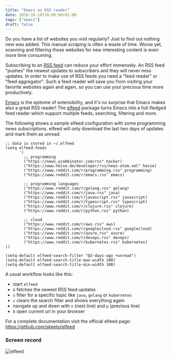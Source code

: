 ```yaml
---
title: "Emacs as RSS reader"
date: 2020-10-10T10:00:00+01:00
tags: ["emacs"]
draft: false
---
```


Do you have a list of websites you visit regularly? Just to find out
nothing new was added. This manual scraping is often a waste of
time. Worse yet, scanning and filtering these websites for new
interesting content is even more time consuming.

Subscribing to an [RSS feed](https://en.wikipedia.org/wiki/RSS) can
reduce your effort immensely. An RSS feed "pushes" the newest updates
to subscribers and they will never miss updates. In order to make use
of RSS feeds you need a "feed reader" or "feed aggregator". Such a
feed reader will save you from visiting your favorite websites again
and again, so you can use your precious time more productively.

[Emacs](https://www.gnu.org/software/emacs/) is the epitome of
extensibility, and it's no surprise that Emacs makes also a great RSS
reader!  The [elfeed](https://github.com/skeeto/elfeed) package turns
Emacs into a full-fledged feed reader which support multiple feeds,
searching, filtering and more.

The following shows a sample elfeed configuration with some
programming news subscriptions. elfeed will only download the last two
days of updates and mark them as unread.

``` common-lisp
;; data is stored in ~/.elfeed
(setq elfeed-feeds
      '(
        ;; programming
        ("https://news.ycombinator.com/rss" hacker)
        ("https://www.heise.de/developer/rss/news-atom.xml" heise)
        ("https://www.reddit.com/r/programming.rss" programming)
        ("https://www.reddit.com/r/emacs.rss" emacs)

        ;; programming languages
        ("https://www.reddit.com/r/golang.rss" golang)
        ("https://www.reddit.com/r/java.rss" java)
        ("https://www.reddit.com/r/javascript.rss" javascript)
        ("https://www.reddit.com/r/typescript.rss" typescript)
        ("https://www.reddit.com/r/clojure.rss" clojure)
        ("https://www.reddit.com/r/python.rss" python)

        ;; cloud
        ("https://www.reddit.com/r/aws.rss" aws)
        ("https://www.reddit.com/r/googlecloud.rss" googlecloud)
        ("https://www.reddit.com/r/azure.rss" azure)
        ("https://www.reddit.com/r/devops.rss" devops)
        ("https://www.reddit.com/r/kubernetes.rss" kubernetes)
))

(setq-default elfeed-search-filter "@2-days-ago +unread")
(setq-default elfeed-search-title-max-width 100)
(setq-default elfeed-search-title-min-width 100)

```

A usual workflow looks like this:

* start `elfeed`
* `G` fetches the newest RSS feed updates
* `s` filter for a specific topic like `java`, `golang` or `kubernetes`
* `c` clears the search filter and shows everything again
* navigate up and down with `n` (next line) and `p` (previous line)
* `b` open current url in your browser


For a complete documentation visit the official elfeed page:
https://github.com/skeeto/elfeed

### Screen record

![elfeed](/img/elfeed.gif)
